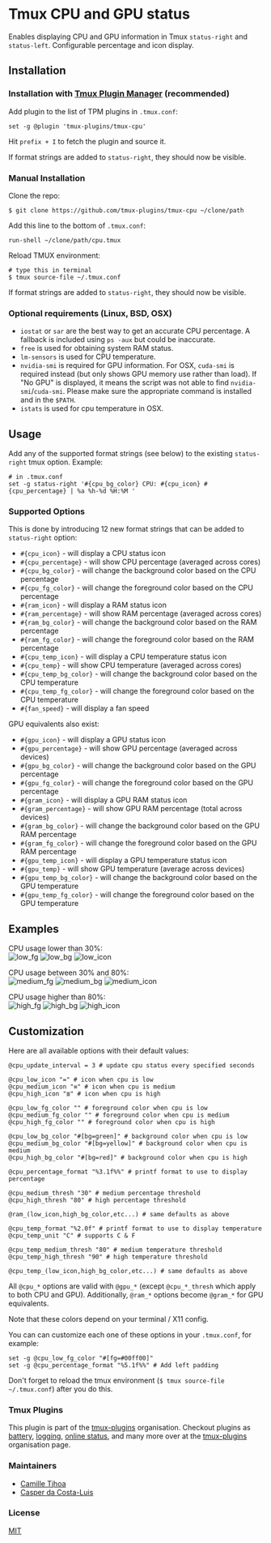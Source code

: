 # Tmux CPU and GPU status

Enables displaying CPU and GPU information in Tmux `status-right` and `status-left`.
Configurable percentage and icon display.

## Installation

### Installation with [Tmux Plugin Manager](https://github.com/tmux-plugins/tpm) (recommended)

Add plugin to the list of TPM plugins in `.tmux.conf`:

```shell
set -g @plugin 'tmux-plugins/tmux-cpu'
```

Hit `prefix + I` to fetch the plugin and source it.

If format strings are added to `status-right`, they should now be visible.

### Manual Installation

Clone the repo:

```shell
$ git clone https://github.com/tmux-plugins/tmux-cpu ~/clone/path
```

Add this line to the bottom of `.tmux.conf`:

```shell
run-shell ~/clone/path/cpu.tmux
```

Reload TMUX environment:

```shell
# type this in terminal
$ tmux source-file ~/.tmux.conf
```

If format strings are added to `status-right`, they should now be visible.

### Optional requirements (Linux, BSD, OSX)

- `iostat` or `sar` are the best way to get an accurate CPU percentage.
  A fallback is included using `ps -aux` but could be inaccurate.
- `free` is used for obtaining system RAM status.
- `lm-sensors` is used for CPU temperature.
- `nvidia-smi` is required for GPU information.
  For OSX, `cuda-smi` is required instead (but only shows GPU memory use rather than load).
  If "No GPU" is displayed, it means the script was not able to find `nvidia-smi`/`cuda-smi`.
  Please make sure the appropriate command is installed and in the `$PATH`.
- `istats` is used for cpu temperature in OSX.

## Usage

Add any of the supported format strings (see below) to the existing `status-right` tmux option.
Example:

```shell
# in .tmux.conf
set -g status-right '#{cpu_bg_color} CPU: #{cpu_icon} #{cpu_percentage} | %a %h-%d %H:%M '
```

### Supported Options

This is done by introducing 12 new format strings that can be added to
`status-right` option:

- `#{cpu_icon}` - will display a CPU status icon
- `#{cpu_percentage}` - will show CPU percentage (averaged across cores)
- `#{cpu_bg_color}` - will change the background color based on the CPU percentage
- `#{cpu_fg_color}` - will change the foreground color based on the CPU percentage
- `#{ram_icon}` - will display a RAM status icon
- `#{ram_percentage}` - will show RAM percentage (averaged across cores)
- `#{ram_bg_color}` - will change the background color based on the RAM percentage
- `#{ram_fg_color}` - will change the foreground color based on the RAM percentage
- `#{cpu_temp_icon}` - will display a CPU temperature status icon
- `#{cpu_temp}` - will show CPU temperature (averaged across cores)
- `#{cpu_temp_bg_color}` - will change the background color based on the CPU temperature
- `#{cpu_temp_fg_color}` - will change the foreground color based on the CPU temperature
- `#{fan_speed}` - will display a fan speed

GPU equivalents also exist:

- `#{gpu_icon}` - will display a GPU status icon
- `#{gpu_percentage}` - will show GPU percentage (averaged across devices)
- `#{gpu_bg_color}` - will change the background color based on the GPU percentage
- `#{gpu_fg_color}` - will change the foreground color based on the GPU percentage
- `#{gram_icon}` - will display a GPU RAM status icon
- `#{gram_percentage}` - will show GPU RAM percentage (total across devices)
- `#{gram_bg_color}` - will change the background color based on the GPU RAM percentage
- `#{gram_fg_color}` - will change the foreground color based on the GPU RAM percentage
- `#{gpu_temp_icon}` - will display a GPU temperature status icon
- `#{gpu_temp}` - will show GPU temperature (average across devices)
- `#{gpu_temp_bg_color}` - will change the background color based on the GPU temperature
- `#{gpu_temp_fg_color}` - will change the foreground color based on the GPU temperature

## Examples

CPU usage lower than 30%:<br/>
![low_fg](/screenshots/low_fg.png)
![low_bg](/screenshots/low_bg.png)
![low_icon](/screenshots/low_icon.png)

CPU usage between 30% and 80%:<br/>
![medium_fg](/screenshots/medium_fg.png)
![medium_bg](/screenshots/medium_bg.png)
![medium_icon](/screenshots/medium_icon.png)

CPU usage higher than 80%:<br/>
![high_fg](/screenshots/high_fg.png)
![high_bg](/screenshots/high_bg.png)
![high_icon](/screenshots/high_icon.png)

## Customization

Here are all available options with their default values:

```shell
@cpu_update_interval = 3 # update cpu status every specified seconds

@cpu_low_icon "=" # icon when cpu is low
@cpu_medium_icon "≡" # icon when cpu is medium
@cpu_high_icon "≣" # icon when cpu is high

@cpu_low_fg_color "" # foreground color when cpu is low
@cpu_medium_fg_color "" # foreground color when cpu is medium
@cpu_high_fg_color "" # foreground color when cpu is high

@cpu_low_bg_color "#[bg=green]" # background color when cpu is low
@cpu_medium_bg_color "#[bg=yellow]" # background color when cpu is medium
@cpu_high_bg_color "#[bg=red]" # background color when cpu is high

@cpu_percentage_format "%3.1f%%" # printf format to use to display percentage

@cpu_medium_thresh "30" # medium percentage threshold
@cpu_high_thresh "80" # high percentage threshold

@ram_(low_icon,high_bg_color,etc...) # same defaults as above

@cpu_temp_format "%2.0f" # printf format to use to display temperature
@cpu_temp_unit "C" # supports C & F

@cpu_temp_medium_thresh "80" # medium temperature threshold
@cpu_temp_high_thresh "90" # high temperature threshold

@cpu_temp_(low_icon,high_bg_color,etc...) # same defaults as above
```

All `@cpu_*` options are valid with `@gpu_*` (except `@cpu_*_thresh` which apply to both CPU and GPU). Additionally, `@ram_*` options become `@gram_*` for GPU equivalents.

Note that these colors depend on your terminal / X11 config.

You can can customize each one of these options in your `.tmux.conf`, for example:

```shell
set -g @cpu_low_fg_color "#[fg=#00ff00]"
set -g @cpu_percentage_format "%5.1f%%" # Add left padding
```

Don't forget to reload the tmux environment (`$ tmux source-file ~/.tmux.conf`) after you do this.

### Tmux Plugins

This plugin is part of the [tmux-plugins](https://github.com/tmux-plugins) organisation. Checkout plugins as [battery](https://github.com/tmux-plugins/tmux-battery), [logging](https://github.com/tmux-plugins/tmux-logging), [online status](https://github.com/tmux-plugins/tmux-online-status), and many more over at the [tmux-plugins](https://github.com/tmux-plugins) organisation page.

### Maintainers

- [Camille Tjhoa](https://github.com/ctjhoa)
- [Casper da Costa-Luis](https://github.com/casperdcl)

### License

[MIT](LICENSE.md)

